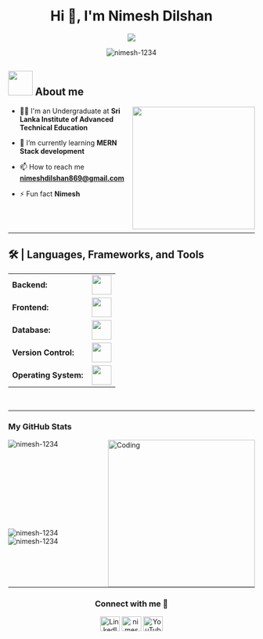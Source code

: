 <h1 align="center">Hi 👋, I'm Nimesh Dilshan</h1>

<p align="center">
  <a href="https://github.com/DenverCoder1/readme-typing-svg"><img src="https://readme-typing-svg.herokuapp.com?font=Time+New+Roman&color=%23C8BE25&size=25&center=true&vCenter=true&width=600&height=100&lines=IT+Undergraduate;Software+Engineering;Java;Web+Developer;MERN+Stack+Developer;SLIATE"></a>
</p>

<p align="center"> <img src="https://komarev.com/ghpvc/?username=nimesh-1234&label=Profile%20views&color=0e75b6&style=flat" alt="nimesh-1234" /> </p>

## <picture><img src = "https://github.com/7oSkaaa/7oSkaaa/blob/main/Images/about_me.gif?raw=true" width = 50px></picture> About me

<picture> <img align="right" src="https://github.com/7oSkaaa/7oSkaaa/blob/main/Images/Right_Side.gif?raw=true" width = 250px></picture>

- 🧑‍🎓 I'm an Undergraduate at **Sri Lanka Institute of Advanced Technical Education**

- 🌱 I’m currently learning **MERN Stack development**

- 📫 How to reach me **nimeshdilshan869@gmail.com**

- ⚡ Fun fact **Nimesh**
<br><br><br><br>

<hr width="100%" >


<h2>🛠️ | Languages, Frameworks, and Tools </h2>
<table>
    <tr>
        <td style="font-weight: bold; padding-right: 10px; vertical-align: center; border: none;">Backend:</td>
        <td><img height="40" src="https://skillicons.dev/icons?i=java,cs,php,express,nodejs"/></td>
    </tr>
    <tr>
        <td style="font-weight: bold; padding-right: 10px; vertical-align: center;">Frontend:</td>
        <td><img height="40" src="https://skillicons.dev/icons?i=react,html,css,js,tailwindcss"/></td>
    </tr>
    <tr>
        <td style="font-weight: bold; padding-right: 10px; vertical-align: center; border: none;">Database:</td>
        <td><img height="40" src="https://skillicons.dev/icons?i=mysql,mongodb"/></td>
    </tr>
    <tr>
        <td style="font-weight: bold; padding-right: 10px; vertical-align: center; border: none;">Version Control:</td>
        <td><img height="40" src="https://skillicons.dev/icons?i=git,github"/></td>
    </tr>
    <tr>
        <td style="font-weight: bold; padding-right: 10px; vertical-align: center; border: none;">Operating System:</td>
        <td><img height="40" src="https://skillicons.dev/icons?i=windows"/></td>
    </tr>
</table>

<br>
<hr width="100%" >

<h3>My GitHub Stats</h3>

<img align="right" alt="Coding" width="300" src="https://cdn.dribbble.com/users/1277312/screenshots/14733298/media/39b1045e593737587dd60e42c8422d1f.gif" >


<p>&nbsp;<img align="left" src="https://github-readme-stats.vercel.app/api?username=nimesh&show_icons=true&theme=dark&locale=en" alt="nimesh-1234" /></p>
<br><br><br><br><br><br><br><br>

<p><img align="left" src="https://github-readme-streak-stats.herokuapp.com/?user=nimesh-1234&theme=dark" alt="nimesh-1234" /></p>


<p><img align="center" src="https://github-readme-stats.vercel.app/api/top-langs?username=nimesh-1234&show_icons=true&theme=dark&locale=en&layout=compact" alt="nimesh-1234" /></p>
<br>
<hr width="100%" >

<h3 align="center">Connect with me 🤝</h3>
<p align="center">
<a href="https://www.linkedin.com/in/nimesh-dilshan-332690351" target="_blank"> <img align="center" src="https://raw.githubusercontent.com/rahuldkjain/github-profile-readme-generator/master/src/images/icons/Social/linked-in-alt.svg" alt="LinkedIn Profile" height="30" width="40" /></a>
<a href="https://fb.com/nimeshdilshan869" target="blank"><img align="center" src="https://raw.githubusercontent.com/rahuldkjain/github-profile-readme-generator/master/src/images/icons/Social/facebook.svg" alt="nimeshdilshan869" height="30" width="40" /></a>
<a href="https://www.youtube.com/@nimesh869" target="_blank"><img align="center" src="https://raw.githubusercontent.com/rahuldkjain/github-profile-readme-generator/master/src/images/icons/Social/youtube.svg" alt="YouTube Channel" height="30" width="40" /></a>
</p>
